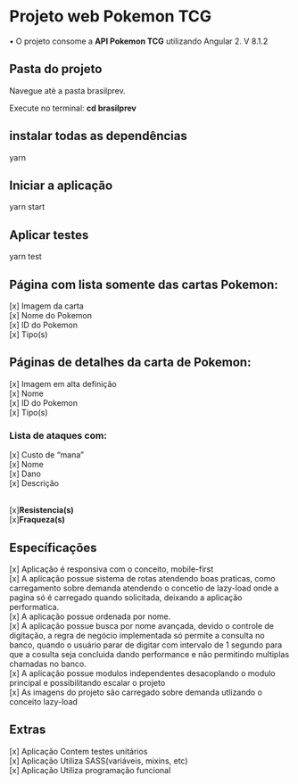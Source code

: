 <h1>Projeto web Pokemon TCG</h1>
• O projeto consome a <b>API Pokemon TCG</b> utilizando Angular 2. V 8.1.2 <br>

<h2>Pasta do projeto</h2>
<p>Navegue atè a pasta brasilprev.</p>
Execute no terminal: <b>cd brasilprev</b> <br>

<h2>instalar todas as dependências</h2>

yarn 

<h2>Iniciar a aplicação</h2>

yarn start

<h2>Aplicar testes</h2>

yarn test<br>

<h2>Página com lista somente das cartas Pokemon:</h2>

[x] Imagem da carta <br>
[x] Nome do Pokemon  <br>
[x] ID do Pokemon <br>
[x] Tipo(s)<br>
<h2>Páginas de detalhes da carta de Pokemon:</h2>

[x] Imagem em alta definição <br>
[x] Nome <br>
[x] ID do Pokemon <br>
[x] Tipo(s) <br>

<h3>Lista de ataques com:</h3>
[x] Custo de “mana” <br>
[x] Nome <br>
[x] Dano <br>
[x] Descrição<br><br>

[x]<b>Resistencia(s)</b><br>
[x]<b>Fraqueza(s)</b>

<h2>Específicações</h2>

[x] Aplicação é responsiva com o conceito, mobile-first<br>
[x] A aplicação possue sistema de rotas atendendo boas praticas, como carregamento sobre demanda atendendo o concetio de lazy-load onde a pagina só é carregado quando solicitada, deixando a aplicação performatica.<br>
[x] A aplicação possue ordenada por nome.<br>
[x] A aplicação possue busca por nome avançada, devido o controle de digitação, a regra de negócio implementada só permite a consulta no banco, quando o usuário parar de digitar com intervalo de 1 segundo para que a cosulta seja concluida dando performance e não permitindo multiplas chamadas no banco. <br>
[x] A aplicação possue modulos independentes desacoplando o modulo principal e possibilitando escalar o projeto<br>
[x] As imagens do projeto são carregado sobre demanda utlizando o conceito lazy-load<br>

<h2>Extras</h2>

[x] Aplicação Contem testes unitários<br>
[x] Aplicação Utiliza SASS(variáveis, mixins, etc)<br>
[x] Aplicação Utiliza programação funcional<br>
